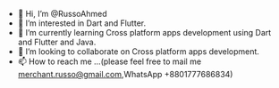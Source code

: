 - 👋 Hi, I’m @RussoAhmed
- 👀 I’m interested in Dart and Flutter.
- 🌱 I’m currently learning Cross platform apps development using Dart and Flutter and Java.
- 💞️ I’m looking to collaborate on Cross platform apps development.
- 📫 How to reach me ...(please feel free to mail me merchant.russo@gmail.com,WhatsApp +8801777686834)

<!---
RussoAhmed/RussoAhmed is a ✨ special ✨ repository because its `README.md` (this file) appears on your GitHub profile.
You can click the Preview link to take a look at your changes.
--->
